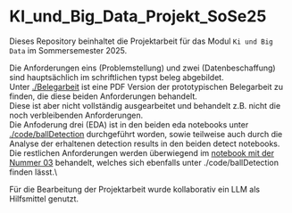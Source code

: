 # KI_und_Big_Data_Projekt_SoSe25

Dieses Repository beinhaltet die Projektarbeit für das Modul `Ki und Big Data` im Sommersemester 2025.

Die Anforderungen eins (Problemstellung) und zwei (Datenbeschaffung) sind hauptsächlich im schriftlichen typst beleg abgebildet.\
Unter [./Belegarbeit](./Belegarbeit) ist eine PDF Version der prototypischen Belegarbeit zu finden, die diese beiden Anforderungen behandelt.\
Diese ist aber nicht vollständig ausgearbeitet und behandelt z.B. nicht die noch verbleibenden Anforderungen.\
Die Anfoderung drei (EDA) ist in den beiden eda notebooks unter [./code/ballDetection](./code/ballDetection) durchgeführt worden, sowie teilweise auch durch die Analyse der erhaltenen detection results in den beiden detect notebooks.\
Die restlichen Anforderungen werden überwiegend im [notebook mit der Nummer 03](./code/ballDetection/03_detect_balls_max_three_meter.ipynb) behandelt, welches sich ebenfalls unter ./code/ballDetection finden lässt.\

Für die Bearbeitung der Projektarbeit wurde kollaborativ ein LLM als Hilfsmittel genutzt.
